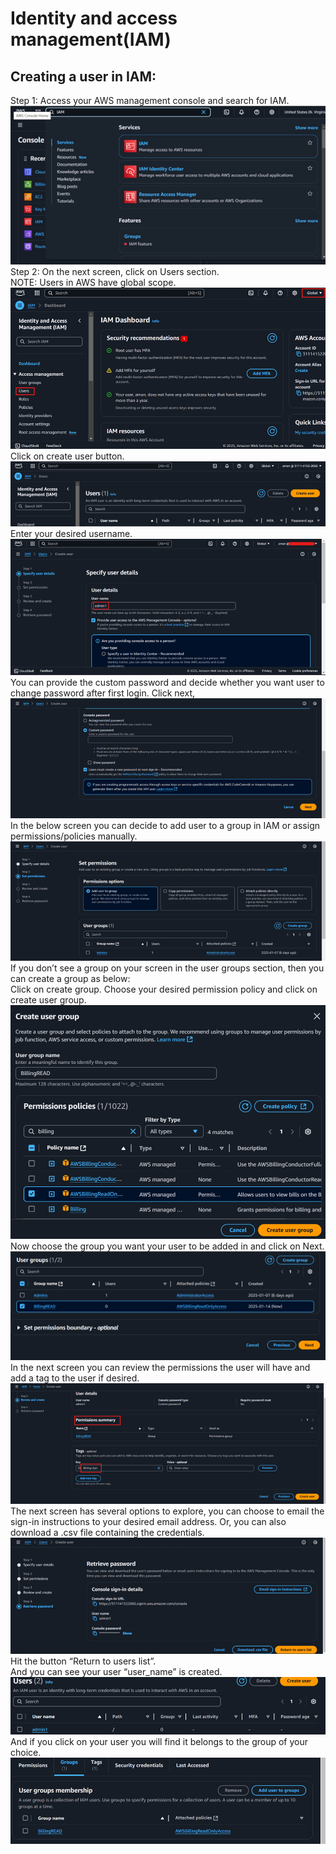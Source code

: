 # Identity and access management(IAM) 
## Creating a user in IAM:
Step 1: Access your AWS management console and search for IAM.
![](https://github.com/amancs1422/AWS-Cloud-Practitioner/blob/main/Images/IAM%201.png)<br>
Step 2: On the next screen, click on Users section. <br>
NOTE: Users in AWS have global scope.<br>
![](https://github.com/amancs1422/AWS-Cloud-Practitioner/blob/main/Images/IAM%202.png)<br>
Click on create user button.<br>
![](https://github.com/amancs1422/AWS-Cloud-Practitioner/blob/main/Images/IAM%203.png)<br>
Enter your desired username.<br>
![](https://github.com/amancs1422/AWS-Cloud-Practitioner/blob/main/Images/IAM%204.png)<br>
You can provide the custom password and decide whether you want user to change password after first login. Click next,
![](https://github.com/amancs1422/AWS-Cloud-Practitioner/blob/main/Images/IAM%205.png)<br>
In the below screen you can decide to add user to a group in IAM or assign permissions/policies manually.<br>
![](https://github.com/amancs1422/AWS-Cloud-Practitioner/blob/main/Images/IAM%206.png)<br>
If you don’t see a group on your screen in the user groups section, then you can create a group as below:<br>
Click on create group. Choose your desired permission policy and click on create user group.<br>
![](https://github.com/amancs1422/AWS-Cloud-Practitioner/blob/main/Images/IAM%207.png)<br>
Now choose the group you want your user to be added in and click on Next.<br>
![](https://github.com/amancs1422/AWS-Cloud-Practitioner/blob/main/Images/IAM%208.png)<br>
In the next screen you can review the permissions the user will have and add a tag to the user if desired.<br>
![](https://github.com/amancs1422/AWS-Cloud-Practitioner/blob/main/Images/IAM%209.png)<br>
The next screen has several options to explore, you can choose to email the sign-in instructions to your desired email address. Or, you can also download a .csv file containing the credentials.<br>
![](https://github.com/amancs1422/AWS-Cloud-Practitioner/blob/main/Images/IAM%2010.png)<br>
Hit the button “Return to users list”.<br>
And you can see your user “user_name” is created. <br>
![](https://github.com/amancs1422/AWS-Cloud-Practitioner/blob/main/Images/IAM%2011.png)<br>
And if you click on your user you will find it belongs to the group of your choice.<br>
![](https://github.com/amancs1422/AWS-Cloud-Practitioner/blob/main/Images/IAM%2012.png)<br>

